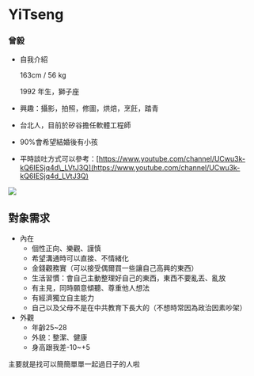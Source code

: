 # YiTseng

### 曾毅

* 自我介紹

  163cm / 56 kg

  1992 年生，獅子座

* 興趣：攝影，拍照，修圖，烘焙，烹飪，踏青
* 台北人，目前於矽谷擔任軟體工程師
* 90%會希望結婚後有小孩
* 平時談吐方式可以參考：[https://www.youtube.com/channel/UCwu3k-kQ6IESjq4d\_LVtJ3Q](https://www.youtube.com/channel/UCwu3k-kQ6IESjq4d_LVtJ3Q)

![](https://i.imgur.com/RI8hrdQ.jpg)

## 對象需求

* 內在
  * 個性正向、樂觀、謹慎
  * 希望溝通時可以直接、不情緒化
  * 金錢觀務實（可以接受偶爾買一些讓自己高興的東西）
  * 生活習慣：會自己主動整理好自己的東西，東西不要亂丟、亂放
  * 有主見，同時願意傾聽、尊重他人想法
  * 有經濟獨立自主能力
  * 自己以及父母不是在中共教育下長大的（不想時常因為政治因素吵架）
* 外觀
  * 年齡25~28
  * 外貌：整潔、健康
  * 身高跟我差-10~+5

主要就是找可以簡簡單單一起過日子的人啦

